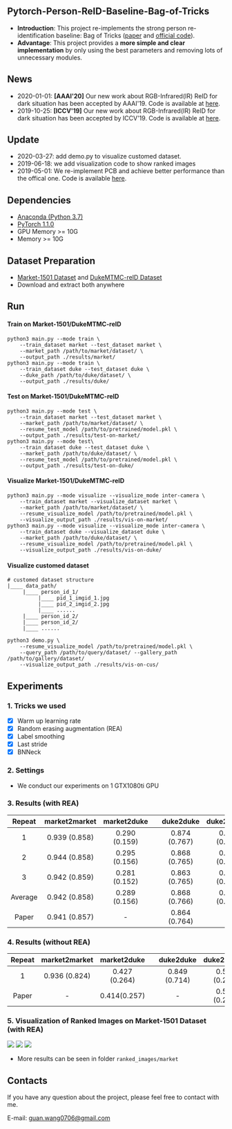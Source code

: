 ## Pytorch-Person-ReID-Baseline-Bag-of-Tricks
* **Introduction**: This project re-implements the strong person re-identification baseline: Bag of Tricks ([paper](https://arxiv.org/abs/1903.07071) and [official code](https://github.com/michuanhaohao/reid-strong-baseline)).
* **Advantage**: This project provides a **more simple and clear implementation** by only using the best parameters and removing lots of unnecessary modules.

## News
* 2020-01-01: **[AAAI'20]** Our new work about RGB-Infrared(IR) ReID for dark situation has been accepted by AAAI'19. Code is available at [here](https://github.com/wangguanan/JSIA-ReID).
* 2019-10-25: **[ICCV'19]** Our new work about RGB-Infrared(IR) ReID for dark situation has been accepted by ICCV'19. Code is available at [here](https://github.com/wangguanan/AlignGAN).

## Update
* 2020-03-27: add demo.py to visualize customed dataset.
* 2019-06-18: we add visualization code to show ranked images 
* 2019-05-01: We re-implement PCB and achieve better performance than the offical one. Code is available [here](https://github.com/wangguanan/Pytorch-Person-ReID-Baseline-PCB-Beyond-Part-Models).


## Dependencies
* [Anaconda (Python 3.7)](https://www.anaconda.com/download/)
* [PyTorch 1.1.0](http://pytorch.org/)
* GPU Memory >= 10G
* Memory >= 10G

## Dataset Preparation
* [Market-1501 Dataset](https://jingdongwang2017.github.io/Projects/ReID/Datasets/Market-1501.html) and [DukeMTMC-reID Dataset](https://github.com/layumi/DukeMTMC-reID_evaluation)
* Download and extract both anywhere

## Run
#### Train on Market-1501/DukeMTMC-reID
```
python3 main.py --mode train \
    --train_dataset market --test_dataset market \
    --market_path /path/to/market/dataset/ \
    --output_path ./results/market/ 
python3 main.py --mode train \
    --train_dataset duke --test_dataset duke \
    --duke_path /path/to/duke/dataset/ \
    --output_path ./results/duke/
```

#### Test on Market-1501/DukeMTMC-reID
```
python3 main.py --mode test \
    --train_dataset market --test_dataset market \
    --market_path /path/to/market/dataset/ \
    --resume_test_model /path/to/pretrained/model.pkl \ 
    --output_path ./results/test-on-market/
python3 main.py --mode test\
    --train_dataset duke --test_dataset duke \
    --market_path /path/to/duke/dataset/ \
    --resume_test_model /path/to/pretrained/model.pkl \ 
    --output_path ./results/test-on-duke/
```

#### Visualize Market-1501/DukeMTMC-reID
```
python3 main.py --mode visualize --visualize_mode inter-camera \
    --train_dataset market --visualize_dataset market \
    --market_path /path/to/market/dataset/ \
    --resume_visualize_model /path/to/pretrained/model.pkl \ 
    --visualize_output_path ./results/vis-on-market/ 
python3 main.py --mode visualize --visualize_mode inter-camera \
    --train_dataset duke --visualize_dataset duke \
    --market_path /path/to/duke/dataset/ \
    --resume_visualize_model /path/to/pretrained/model.pkl \ 
    --visualize_output_path ./results/vis-on-duke/ 
```

#### Visualize customed dataset

```
# customed dataset structure
|____ data_path/
     |____ person_id_1/
          |____ pid_1_imgid_1.jpg
          |____ pid_2_imgid_2.jpg
          |____ ......
     |____ person_id_2/
     |____ person_id_2/
     |____ ......
```
```
python3 demo.py \
    --resume_visualize_model /path/to/pretrained/model.pkl \
    --query_path /path/to/query/dataset/ --gallery_path /path/to/gallery/dataset/ 
    --visualize_output_path ./results/vis-on-cus/
```

## Experiments

### 1. Tricks we used
* [x] Warm up learning rate
* [x] Random erasing augmentation (REA)
* [x] Label smoothing
* [x] Last stride
* [x] BNNeck

### 2. Settings
* We conduct our experiments on 1 GTX1080ti GPU

### 3. Results (with REA)

| Repeat | market2market | market2duke | | duke2duke |  duke2market |
| :---:                             | :---: | :---: | - |:---: | :---: |
| 1 | 0.939 (0.858) | 0.290 (0.159) | | 0.874 (0.767) | 0.486 (0.210) | 
| 2 | 0.944 (0.858) | 0.295 (0.156) | | 0.868 (0.765) | 0.492 (0.223) |
| 3 | 0.942 (0.859) | 0.281 (0.152) | | 0.863 (0.765) | 0.485 (0.221) |
| Average | 0.942 (0.858) | 0.289 (0.156) | | 0.868 (0.766) | 0.488 (0.218) |
| Paper | 0.941 (0.857) | - | | 0.864 (0.764) |

### 4. Results (without REA)
| Repeat | market2market | market2duke | | duke2duke |  duke2market |
| :---:                             | :---: | :---: | - |:---: | :---: |
| 1 | 0.936 (0.824) | 0.427 (0.264) | | 0.849 (0.714) | 0.556 (0.269) |
| Paper | - | 0.414(0.257) | | - | 0.543 (0.255) |  

### 5. Visualization of Ranked Images on Market-1501 Dataset (with REA)
![](https://github.com/wangguanan/Pytorch-Person-REID-Baseline-Bag-of-Tricks/blob/master/ranked_images/market/1351_c6s3_064142_00.jpg?raw=true)
![](https://github.com/wangguanan/Pytorch-Person-REID-Baseline-Bag-of-Tricks/blob/master/ranked_images/market/1354_c5s3_040965_00.jpg?raw=true)
![](https://github.com/wangguanan/Pytorch-Person-REID-Baseline-Bag-of-Tricks/blob/master/ranked_images/market/1357_c5s3_094087_00.jpg?raw=true)
* More results can be seen in folder ```ranked_images/market```


## Contacts
If you have any question about the project, please feel free to contact with me.

E-mail: guan.wang0706@gmail.com
